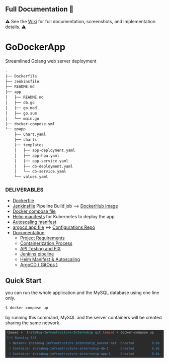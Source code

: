 ## Full Documentation :closed_book:
:warning: See the [Wiki](https://github.com/omarmoo5/GoDockerApp/wiki) for full documentation, screenshots, and implementation details. :warning:


# GoDockerApp
Streamlined Golang web server deployment

```bash
.
├── Dockerfile
├── Jenkinsfile
├── README.md
├── app
│   ├── README.md
│   ├── db.go
│   ├── go.mod
│   ├── go.sum
│   └── main.go
├── docker-compose.yml
└── goapp
    ├── Chart.yaml
    ├── charts
    ├── templates
    │   ├── app-deployment.yaml
    │   ├── app-hpa.yaml
    │   ├── app-service.yaml
    │   ├── db-deployment.yaml
    │   └── db-service.yaml
    └── values.yaml
```


### DELIVERABLES
- [Dockerfile](https://github.com/omarmoo5/GoDockerApp/blob/main/Dockerfile)
- [Jenkinsfile](https://github.com/omarmoo5/GoDockerApp/blob/main/Jenkinsfile) Pipeline Build job --> [DockerHub Image](https://hub.docker.com/r/omarmokhtar99/go-docker-app)
- [Docker compose file](https://github.com/omarmoo5/GoDockerApp/blob/main/docker-compose.yml)
- [Helm manifests](https://github.com/omarmoo5/GoDockerApp/tree/main/goApp) for Kubernetes to deploy the app
- [Autoscaling manifest](https://github.com/omarmoo5/GoDockerApp/blob/main/goApp/templates/app-hpa.yaml)
- [argocd app file](https://github.com/omarmoo5/GoDockerApp/blob/main/agrocd-app.yaml) <-> [Configurations Repo](https://github.com/omarmoo5/goDockerApp-conf)
- [Documentation](https://github.com/omarmoo5/GoDockerApp/wiki):
    * [Project Requirements](https://github.com/omarmoo5/GoDockerApp/wiki/Task-Description)
    * [Containerization Process](https://github.com/omarmoo5/GoDockerApp/wiki/Containerization-Process)
    * [API Testing and FIX](https://github.com/omarmoo5/GoDockerApp/wiki/API-Testing)
    * [Jenkins pipeline](https://github.com/omarmoo5/GoDockerApp/wiki/Jenkins-pipeline)
    * [Helm Manifest & Autoscaling](https://github.com/omarmoo5/GoDockerApp/wiki/Helm-Manifests-and-Autoscaling)
    * [ArgoCD ( GitOps )](https://github.com/omarmoo5/GoDockerApp/wiki/argoCD-(GitOps))


## Quick Start

you can run the whole application and the MySQL database using one line only.

```bash
$ docker-compose up
```
by running this command, MySQL and the server containers will be created sharing the same network.

![compose](https://github.com/omarmoo5/GoDockerApp/blob/doc/doc/docker-compose.png)
